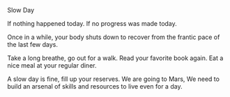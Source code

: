 Slow Day

If nothing happened today.
If no progress was made today.

Once in a while, your body shuts down to recover from the frantic pace of the last few days. 

Take a long breathe, go out for a walk.
Read your favorite book again.
Eat a nice meal at your regular diner.

A slow day is fine, fill up your reserves.
We are going to Mars, We need to build an arsenal of skills and resources to live even for a day.
